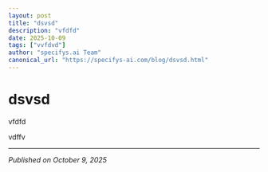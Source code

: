 ```yaml
---
layout: post
title: "dsvsd"
description: "vfdfd"
date: 2025-10-09
tags: ["vvfdvd"]
author: "specifys.ai Team"
canonical_url: "https://specifys-ai.com/blog/dsvsd.html"
---
```


# dsvsd

vfdfd

vdffv

---

*Published on October 9, 2025*
